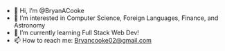 - 👋 Hi, I’m @BryanACooke
- 👀 I’m interested in Computer Science, Foreign Languages, Finance, and Astronomy
- 🌱 I’m currently learning Full Stack Web Dev!
- 📫 How to reach me: 
  Bryancooke02@gmail.com  
  

